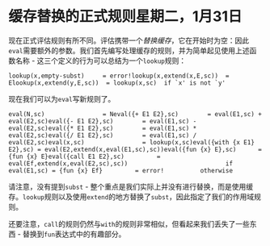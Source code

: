 # 缓存替换的正式规则星期二，1月31日

现在正式评估规则有所不同。评估携带一个*替换缓存*，它在开始时为空：因此`eval`需要额外的参数。我们首先编写处理缓存的规则，并为简单起见使用上述函数名称 - 这三个定义的行为可以总结为一个`lookup`规则：

```
lookup(x,empty-subst)     = error!lookup(x,extend(x,E,sc))  = Elookup(x,extend(y,E,sc))  = lookup(x,sc)  if `x' is not `y'
```

现在我们可以为`eval`写新规则了。

```
eval(N,sc)                = Neval({+ E1 E2},sc)        = eval(E1,sc) + eval(E2,sc)eval({- E1 E2},sc)        = eval(E1,sc) - eval(E2,sc)eval({* E1 E2},sc)        = eval(E1,sc) * eval(E2,sc)eval({/ E1 E2},sc)        = eval(E1,sc) / eval(E2,sc)eval(x,sc)                = lookup(x,sc)eval({with {x E1} E2},sc) = eval(E2,extend(x,eval(E1,sc),sc))eval({fun {x} E},sc)      = {fun {x} E}eval({call E1 E2},sc)         = eval(Ef,extend(x,eval(E2,sc),sc))                           if eval(E1,sc) = {fun {x} Ef}         = error!          otherwise
```

请注意，没有提到`subst` - 整个重点是我们实际上并没有进行替换，而是使用缓存。`lookup`规则以及使用`extend`的地方替换了`subst`，因此指定了我们的作用域规则。

还要注意，`call`的规则仍然与`with`的规则非常相似，但看起来我们丢失了一些东西 - 替换到`fun`表达式中的有趣部分。

